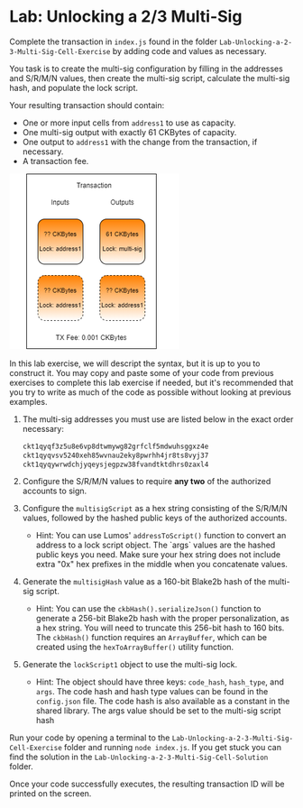 # Lab: Unlocking a 2/3 Multi-Sig

Complete the transaction in `index.js` found in the folder `Lab-Unlocking-a-2-3-Multi-Sig-Cell-Exercise` by adding code and values as necessary.

You task is to create the multi-sig configuration by filling in the addresses and S/R/M/N values, then create the multi-sig script, calculate the multi-sig hash, and populate the lock script.

Your resulting transaction should contain:

* One or more input cells from `address1` to use as capacity.
* One multi-sig output with exactly 61 CKBytes of capacity.
* One output to `address1` with the change from the transaction, if necessary.
* A transaction fee.

![](../.gitbook/assets/transaction-structure%20%283%29.png)

In this lab exercise, we will descript the syntax, but it is up to you to construct it. You may copy and paste some of your code from previous exercises to complete this lab exercise if needed, but it's recommended that you try to write as much of the code as possible without looking at previous examples.

1. The multi-sig addresses you must use are listed below in the exact order necessary:

   ```text
   ckt1qyqf3z5u8e6vp8dtwmywg82grfclf5mdwuhsggxz4e
   ckt1qyqvsv5240xeh85wvnau2eky8pwrhh4jr8ts8vyj37
   ckt1qyqywrwdchjyqeysjegpzw38fvandtktdhrs0zaxl4
   ```

2. Configure the S/R/M/N values to require **any two** of the authorized accounts to sign.
3. Configure the `multisigScript` as a hex string consisting of the S/R/M/N values, followed by the hashed public keys of the authorized accounts.
   * Hint: You can use Lumos' `addressToScript()` function to convert an address to a lock script object. The \`args\` values are the hashed public keys you need. Make sure your hex string does not include extra "0x" hex prefixes in the middle when you concatenate values.
4. Generate the `multisigHash` value as a 160-bit Blake2b hash of the multi-sig script.
   * Hint: You can use the `ckbHash().serializeJson()` function to generate a 256-bit Blake2b hash with the proper personalization, as a hex string. You will need to truncate this 256-bit hash to 160 bits. The `ckbHash()` function requires an `ArrayBuffer`, which can be created using the `hexToArrayBuffer()` utility function.
5. Generate the `lockScript1` object to use the multi-sig lock.
   * Hint: The object should have three keys: `code_hash`, `hash_type`, and `args`. The code hash and hash type values can be found in the `config.json` file. The code hash is also available as a constant in the shared library. The args value should be set to the multi-sig script hash

Run your code by opening a terminal to the `Lab-Unlocking-a-2-3-Multi-Sig-Cell-Exercise` folder and running `node index.js`. If you get stuck you can find the solution in the `Lab-Unlocking-a-2-3-Multi-Sig-Cell-Solution` folder.

Once your code successfully executes, the resulting transaction ID will be printed on the screen.

